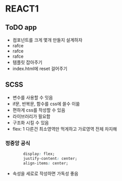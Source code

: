 # REACT1

## ToDO app
- 컴포넌트를 크게 몇개 만들지 설계하자
- rafce
- rafce
- rafce
- 템플릿 잡아주기
- index.html에 reset 걸어주기
  

## SCSS
- 변수를 사용할 수 잇음
- if문, 반복문, 함수를 css에 쓸수 이쓺
- 편하게 css를 작성할 수 있음
- 라이브러리가 필요함
- 구조화 시킬 수 있음 
- flex: 1 다른건 최소영역만 먹게하고 가로영역 전체 차지해 
### 정중앙 공식
```css
        display: flex;
        justify-content: center;
        align-items: center;
```
- 속성을 세로로 작성하면 가독성 좋음
